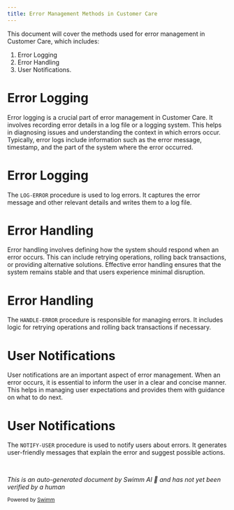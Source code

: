```yaml
---
title: Error Management Methods in Customer Care
---
```

This document will cover the methods used for error management in Customer Care, which includes:

1. Error Logging
2. Error Handling
3. User Notifications.

# Error Logging

Error logging is a crucial part of error management in Customer Care. It involves recording error details in a log file or a logging system. This helps in diagnosing issues and understanding the context in which errors occur. Typically, error logs include information such as the error message, timestamp, and the part of the system where the error occurred.

# Error Logging

The `LOG-ERROR` procedure is used to log errors. It captures the error message and other relevant details and writes them to a log file.

# Error Handling

Error handling involves defining how the system should respond when an error occurs. This can include retrying operations, rolling back transactions, or providing alternative solutions. Effective error handling ensures that the system remains stable and that users experience minimal disruption.

# Error Handling

The `HANDLE-ERROR` procedure is responsible for managing errors. It includes logic for retrying operations and rolling back transactions if necessary.

# User Notifications

User notifications are an important aspect of error management. When an error occurs, it is essential to inform the user in a clear and concise manner. This helps in managing user expectations and provides them with guidance on what to do next.

# User Notifications

The `NOTIFY-USER` procedure is used to notify users about errors. It generates user-friendly messages that explain the error and suggest possible actions.

&nbsp;

*This is an auto-generated document by Swimm AI 🌊 and has not yet been verified by a human*

<SwmMeta version="3.0.0" repo-id="Z2l0aHViJTNBJTNBa2VsbG8lM0ElM0Fzd2ltbWlv" repo-name="kello"><sup>Powered by [Swimm](/)</sup></SwmMeta>
